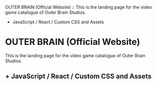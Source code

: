 
OUTER BRAIN (Official Website) ::
This is the landing page for the video game 
catalogue of Outer Brain Studios. 

+ JavaScript / React / Custom CSS and Assets

# OUTER BRAIN (Official Website)

This is the landing page for the video game 
catalogue of Outer Brain Studios. 

## + JavaScript / React / Custom CSS and Assets








